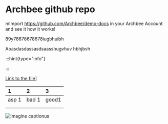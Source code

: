 # Archbee github repo

mImport <https://github.com/Archbee/demo-docs> in your Archbee Account and see it how it works!

89y78678678678iugbhuibh

Aoasdasdassasdsaasshugvhuv hbhjbvh

:::hint{type="info"}

:::

[Link to the file](./petstore-2.0.yaml)]

| 1     | 2     | 3     |
| :---- | :---- | :---- |
| asp 1 | bad 1 | good1 |
|       |       |       |
|       |       |       |

![imagine captionus](https://archbee-image-uploads.s3.amazonaws.com/nrfszeqYgQLCrqSuXCE_0/S_IhVfLb77H5m4XPAOyQh_giphy.gif)

